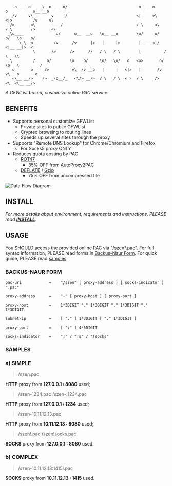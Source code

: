 	    o__ __o    _\__o__ __o/                               o__ __o        o           o__ __o
	   /v     v\        v    |/                              <|     v\      <|>         /v     v\
	  />       <\           /                                / \     <\     / \        />       <\
	 _\o____              o/      o__  __o   \o__ __o        \o/     o/   o/   \o    o/
	      \_\__o__       /v      /v      |>   |     |>        |__  _<|/  <|__ __|>  <|
	            \       />      />      //   / \   / \        |          /       \   \\
	  \         /     o/        \o    o/     \o/   \o/   o   <o>       o/         \o   \         /
	   o       o     /v          v\  /v __o   |     |   <|>   |       /v           v\   o       o
	   <\__ __/>    />  _\o__/_   <\/> __/>  / \   / \  < >  / \     />             <\  <\__ __/>

*A GFWList based, customize online PAC service.*

## BENEFITS

* Supports personal customize GFWList
	* Private sites to public GFWList
	* Crypted browsing to routing lines
	* Speeds up several sites through the proxy
* Supports "Remote DNS Lookup" for Chrome/Chromium and Firefox
	* For Socks5 proxy ONLY
* Reduces quota costing by PAC
	* [ROT47][ROT13]
		* 35% OFF from [AutoProxy2PAC][autoproxy2pac]
	* [DEFLATE][] / [Gzip][]
		* 75% OFF from uncompressed file

![Data Flow Diagram](https://github.com/snakevil/szen.pac/raw/master/src/share/doc/DFD.png)

## INSTALL

*For more details about environment, requirements and instructions, PLEASE read
**[INSTALL][]**.*

## USAGE

You SHOULD access the provided online PAC via "/szen\*.pac". For full syntax
information, PLEASE read forms in [Backus-Naur Form](#EBNF). For quick guide,
PLEASE read [samples](#Samples).

<a name="EBNF"></a>
### BACKUS-NAUR FORM

```
pac-uri	           =    "/szen" [ proxy-address ] [ socks-indicator ] ".pac"

proxy-address      =    "-" [ proxy-host ] [ proxy-port ]

proxy-host         =    1*3DIGIT "." 1*3DIGIT "." 1*3DIGIT "." 1*3DIGIT

subnet-ip          =    [ "." ] 1*3DIGIT [ "." 1*3DIGIT ]

proxy-port         =    [ ":" ] 4*5DIGIT

socks-indicator    =    "!" / "!s" / "!socks"
```

<a name="Samples"></a>
### SAMPLES

### a) SIMPLE

> /szen.pac

**HTTP** proxy from **127.0.0.1 : 8080** used;

> /szen-1234.pac
> /szen-:1234.pac

**HTTP** proxy from **127.0.0.1 : 1234** used;

> /szen-10.11.12.13.pac

**HTTP** proxy from **10.11.12.13 : 8080** used;

> /szen!.pac
> /szen!socks.pac

**SOCKS** proxy from **127.0.0.1 : 8080** used.

### b) COMPLEX

> /szen-10.11.12.13:1415!.pac

**SOCKS** proxy from **10.11.12.13 : 1415** used.

[ROT13]: http://en.wikipedia.org/wiki/ROT13
[autoproxy2pac]: https://autoproxy2pac.appspot.com/
[DEFLATE]: http://en.wikipedia.org/wiki/DEFLATE
[Gzip]: http://en.wikipedia.org/wiki/Gzip
[INSTALL]: https://github.com/snakevil/szen.pac/blob/master/doc/INSTALL.en.md

<!-- vim: se ft=markdown fenc=utf-8 ff=unix tw=80 noet nonu: -->
